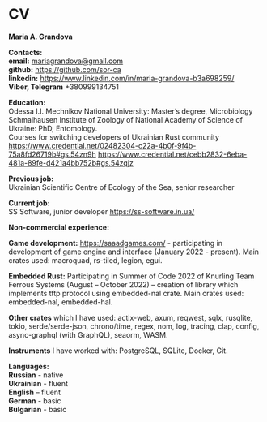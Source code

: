 # CV
**Maria A. Grandova** 

**Contacts:**   
**email:** mariagrandova@gmail.com  
**github:** https://github.com/sor-ca  
**linkedin:** https://www.linkedin.com/in/maria-grandova-b3a698259/  
**Viber, Telegram** +380999134751  

**Education:**  
Odessa I.I. Mechnikov National University: Master’s degree, Microbiology  
Schmalhausen Institute of Zoology of National Academy of Science of Ukraine: PhD, Entomology.  
Courses for switching developers of Ukrainian Rust community
https://www.credential.net/02482304-c22a-4b0f-9f4b-75a8fd26719b#gs.54zn9h
https://www.credential.net/cebb2832-6eba-481a-89fe-d421a4bb752b#gs.54zqjz  

**Previous job:**  
Ukrainian Scientific Centre of Ecology of the Sea, senior researcher  

**Current job:**  
SS Software, junior developer  https://ss-software.in.ua/

**Non-commercial experience:**

**Game development:** https://saaadgames.com/ - participating in development of game engine and interface (January 2022 - present). Main crates used:  macroquad, rs-tiled, legion, egui.  

**Embedded Rust:** Participating in Summer of Code 2022 of Knurling Team Ferrous Systems (August – October 2022) – creation of library which implements tftp protocol using embedded-nal crate. Main crates used: embedded-nal, embedded-hal.  

**Other crates** which I have used: actix-web, axum, reqwest, sqlx, rusqlite, tokio, serde/serde-json, chrono/time, regex, nom, log, tracing, clap, config, async-graphql (with GraphQL), seaorm, WASM.  

**Instruments** I have worked with: PostgreSQL, SQLite, Docker, Git.  

**Languages:**   
**Russian** - native   
**Ukrainian** - fluent   
**English** – fluent  
**German** - basic  
**Bulgarian** - basic  
